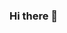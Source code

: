 ### Hi there 👋

<!--
**DVR98/DVR98** is a ✨ _special_ ✨ repository because its `README.md` (this file) appears on your GitHub profile.

Here are some ideas to get you started:

- 🔭 I’m currently working on: My portfolio and my ASP.NET Web application projects
- 🌱 I’m currently learning: ASP.NET Core
- 💬 Ask me about: Anything
- 📫 How to reach me: durantvr16@gmail.com
- ⚡ Fun fact: The man who founded Atari also started Chuck E. Cheese.
-->
